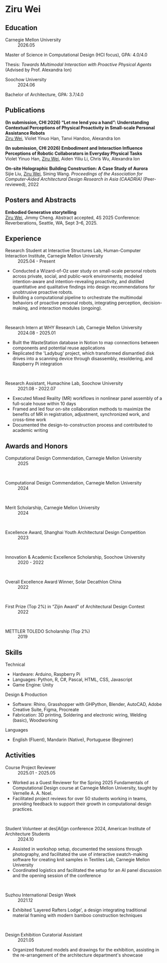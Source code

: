 # Ziru Wei

## Education

<dl>
    <dt>Carnegie Mellon University</dt>
    <dd>2026.05</dd>
</dl>

Master of Science in Computational Design (HCI focus), GPA: 4.0/4.0  

Thesis: *Towards Multimodal Interaction with Proactive Physical Agents* (Advised by Prof. Alexandra Ion)


<dl>
    <dt>Soochow University</dt>
    <dd>2024.06</dd>
</dl>

Bachelor of Architecture, GPA: 3.7/4.0


## Publications

**(In submission, CHI 2026) “Let me lend you a hand”: Understanding Contextual Perceptions of Physical Proactivity in Small-scale Personal Assistance Robots**  
<u>Ziru Wei</u>, Violet Yinuo Han, Tanvi Handoo, Alexandra Ion  

**(In submission, CHI 2026) Embodiment and Interaction Influence Perceptions of Robotic Collaborators in Everyday Physical Tasks**  
Violet Yinuo Han, <u>Ziru Wei</u>, Aiden Yiliu Li, Chris Wu, Alexandra Ion  

**On-site Holographic Building Construction: A Case Study of Aurora**  
Sijie Liu, <u>Ziru Wei</u>, Sining Wang. *Proceedings of the Association for Computer-Aided Architectural Design Research in Asia (CAADRIA)* (Peer-reviewed), 2022  


## Posters and Abstracts

**Embodied Generative storytelling**
<br>
<u>Ziru Wei</u>, Jimmy Cheng. Abstract accepted, 4S 2025 Conference: Reverberations, Seattle, WA, Sept 3–6, 2025.


## Experience  

<dl>
    <dt>Research Student at Interactive Structures Lab, Human-Computer Interaction Institute, Carnegie Mellon University</dt>
    <dd>2025.04 - Present</dd>
</dl>

- Conducted a Wizard-of-Oz user study on small-scale personal robots across private, social, and public-work environments; modeled intention-aware and intention-revealing proactivity, and distilled quantitative and qualitative findings into design recommendations for unobtrusive proactive robots.  
- Building a computational pipeline to orchestrate the multimodal behaviors of proactive personal robots, integrating perception, decision-making, and interaction modules (ongoing).


<br>
<dl>
    <dt>Research Intern at WHY Research Lab, Carnegie Mellon University</dt>
    <dd>2024.08 - 2025.01</dd>
</dl>

- Built the WasteStation database in Notion to map connections between components and potential reuse applications  
- Replicated the 'Ladybug' project, which transformed dismantled disk drives into a scanning device through disassembly, resoldering, and Raspberry Pi integration

<br>
<dl>
    <dt>Research Assistant, Humachine Lab, Soochow University</dt>
    <dd>2021.08 - 2022.07</dd>
</dl>

- Executed Mixed Reality (MR) workflows in nonlinear panel assembly of a full-scale house within 10 days  
- Framed and led four on-site collaboration methods to maximize the benefits of MR in registration, adjustment, synchronized work, and cross-time work  
- Documented the design-to-construction process and contributed to academic writing



## Awards and Honors

<dl>
    <dt>Computational Design Commendation, Carnegie Mellon University</dt>
    <dd>2025</dd>
</dl>
<br>
<dl>
    <dt>Computational Design Commendation, Carnegie Mellon University</dt>
    <dd>2024</dd>
</dl>

<br>

<dl>
    <dt>Merit Scholarship, Carnegie Mellon University</dt>
    <dd>2024</dd>
</dl>

<br>

<dl>
    <dt>Excellence Award, Shanghai Youth Architectural Design Competition</dt>
    <dd>2023</dd>
</dl>

<br>

<dl>
    <dt>Innovation & Academic Excellence Scholarship, Soochow University</dt>
    <dd>2020 - 2022</dd>
</dl>

<br>

<dl>
    <dt>Overall Excellence Award Winner, Solar Decathlon China</dt>
    <dd>2022</dd>
</dl>

<br>

<dl>
    <dt>First Prize (Top 2%) in “Zijin Award” of Architectural Design Contest</dt>
    <dd>2022</dd>
</dl>

<br>

<dl>
    <dt>METTLER TOLEDO Scholarship (Top 2%) </dt>
    <dd>2019</dd>
</dl>

## Skills

<dl>
    <dt>Technical</dt>
</dl>

- Hardware: Arduino, Raspberry Pi
- Languages: Python, R, C#, Pascal, HTML, CSS, Javascript
- Game Engine: Unity


<dl>
    <dt>Design & Production</dt>
</dl>

- Software: Rhino, Grasshopper with GHPython, Blender, AutoCAD, Adobe Creative Suite, Figma, Procreate
- Fabrication: 3D printing, Soldering and electronic wiring, Welding (basic), Woodworking

<dl>
    <dt>Languages</dt>
</dl>

- English (Fluent), Mandarin (Native), Portuguese (Beginner)


## Activities

<dl>
    <dt>Course Project Reviewer</dt>
    <dd>2025.01 - 2025.05</dd>
</dl>

- Worked as a Guest Reviewer for the Spring 2025 Fundamentals of Computational Design course at Carnegie Mellon University, taught by Vernelle A. A. Noel. 
- Facilitated project reviews for over 50 students working in teams, providing feedback to support their growth in computational design practices.

<br>
<dl>
    <dt>Student Volunteer at des[AI]gn conference 2024, American Institute of Architecture Students</dt>
    <dd>2024.10</dd>
</dl>

- Assisted in workshop setup, documented the sessions through photography, and facilitated the use of interactive swatch-making software for creating knit samples in Textiles Lab, Carnegie Mellon University
- Coordinated logistics and facilitated the setup for an AI panel discussion and the opening session of the conference
<br>

<dl>
    <dt>Suzhou International Design Week</dt>
    <dd>2021.12</dd>
</dl>

- Exhibited 'Layered Rafters Lodge', a design integrating traditional material framing with modern bamboo construction techniques
<br>

<dl>
    <dt>Design Exhibition Curatorial Assistant</dt>
    <dd>2021.05</dd>
</dl>

- Organized featured models and drawings for the exhibition, assisting in the re-arrangement of the architecture department's showcase

